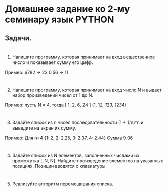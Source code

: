 # Домашнее задание ко 2-му семинару язык PYTHON

## Задачи.
#
1. Напишите программу, которая принимает на вход вещественное
число и показывает сумму его цифр.

Пример:
6782 -> 23
0,56 -> 11
#
2. Напишите программу, которая принимает на вход число N
и выдает набор произведений чисел от 1 до N.

Пример:
пусть N = 4, тогда [ 1, 2, 6, 24 ] (1, 1*2, 1*2*3, 1*2*3*4)
#
3. Задайте список из n чисел последовательности (1 + 1/n)^n 
и выведите на экран их сумму.

Пример:
Для n=4 {1: 2, 2: 2.25, 3: 2.37, 4: 2.44}
Сумма 9.06
#
4. Задайте список из N элементов, заполненных числами
из промежутка [-N, N]. Найдите произведение элементов
на указанных позициях. Позиции вводятся с клавиатуры.
#
5. Реализуйте алгоритм перемешивания списка.

